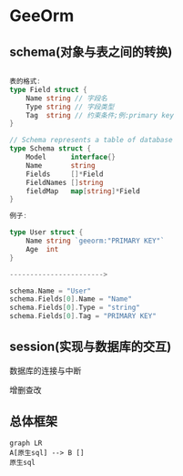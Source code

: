 # GeeOrm

## schema(对象与表之间的转换)

```go

表的格式:
type Field struct {
	Name string // 字段名
	Type string // 字段类型
	Tag  string // 约束条件;例:primary key
}

// Schema represents a table of database
type Schema struct {
	Model      interface{}
	Name       string
	Fields     []*Field
	FieldNames []string
	fieldMap   map[string]*Field
}

例子:

type User struct {
	Name string `geeorm:"PRIMARY KEY"`
	Age  int
}

----------------------->

schema.Name = "User"
schema.Fields[0].Name = "Name"
schema.Fields[0].Type = "string"
schema.Fields[0].Tag = "PRIMARY KEY"
```



## session(实现与数据库的交互)

数据库的连接与中断

增删查改



## 总体框架

```mermaid
graph LR
A[原生sql] --> B []
原生sql
```

